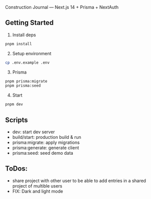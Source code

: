 Construction Journal — Next.js 14 + Prisma + NextAuth

## Getting Started

1) Install deps
```bash
pnpm install
```

2) Setup environment
```bash
cp .env.example .env
```

3) Prisma
```bash
pnpm prisma:migrate
pnpm prisma:seed
```

4) Start
```bash
pnpm dev
```

## Scripts
- dev: start dev server
- build/start: production build & run
- prisma:migrate: apply migrations
- prisma:generate: generate client
- prisma:seed: seed demo data

## ToDos:
- share project with other user to be able to add entries in a shared project of multible users
- FIX: Dark and light mode